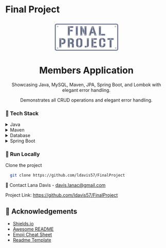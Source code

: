 ﻿# Final Project
<div align="center">

  <img src="/src/main/resources/Readme_Logo.png" alt="logo" width="200" height="auto" />
  <h1>Members Application</h1>
  
  <p>
    Showcasing Java, MySQL, Maven, JPA, Spring Boot, and Lombok
    with elegant error handling. 
  </p>
    
  <p>
    Demonstrates all CRUD operations
    and elegant error handling.
  </p>
  
</div>

<!-- TechStack -->
### :space_invader: Tech Stack

<details>
  <summary>Java</summary>
  <ul>
    <li><a href="https://www.java.com/en/">Java</a></li>
  </ul>
</details>

<details>
  <summary>Maven</summary>
  <ul>
    <li><a href="https://maven.apache.org/">Maven</a></li>
  </ul>
</details>
<details>
  
<summary>Database</summary>
  <ul>
    <li><a href="https://www.mysql.com/">MySQL</a></li>
    <li><a href="https://www.postgresql.org/">PostgreSQL</a></li>
    <li><a href="https://redis.io/">Redis</a></li>
    <li><a href="https://neo4j.com/">Neo4j</a></li>
    <li><a href="https://www.mongodb.com/">MongoDB</a></li>
  </ul>
</details>

<details>
<summary>Spring Boot</summary>
  <ul>
    <li><a href="https://azure.microsoft.com/en-us/resources/cloud-computing-dictionary/what-is-java-spring-boot/">Java Spring Boot</a></li>
  </ul>
</details>


<!-- Run Locally -->
### :running: Run Locally

Clone the project

```bash
  git clone https://github.com/ldavis57/FinalProject
```
🤝 Contact
Lana Davis - davis.lanac@gmail.com

Project Link: https://github.com/ldavis57/FinalProject

<!-- Acknowledgments -->
## :gem: Acknowledgements
 - [Shields.io](https://shields.io/)
 - [Awesome README](https://github.com/matiassingers/awesome-readme)
 - [Emoji Cheat Sheet](https://github.com/ikatyang/emoji-cheat-sheet/blob/master/README.md#travel--places)
 - [Readme Template](https://github.com/othneildrew/Best-README-Template)

